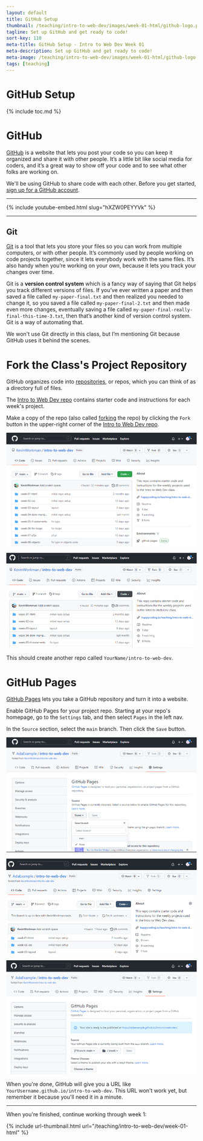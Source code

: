```yaml
---
layout: default
title: GitHub Setup
thumbnail: /teaching/intro-to-web-dev/images/week-01-html/github-logo.png
tagline: Set up GitHub and get ready to code!
sort-key: 110
meta-title: GitHub Setup - Intro to Web Dev Week 01
meta-description: Set up GitHub and get ready to code!
meta-image: /teaching/intro-to-web-dev/images/week-01-html/github-logo.png
tags: [teaching]
---
```


# GitHub Setup

{% include toc.md %}

# GitHub

[GitHub](https://github.com) is a website that lets you post your code so you can keep it organized and share it with other people. It’s a little bit like social media for coders, and it’s a great way to show off your code and to see what other folks are working on.

We'll be using GitHub to share code with each other. Before you get started, [sign up for a GitHub account](https://github.com/join).

---

{% include youtube-embed.html slug="hXZW0PEYYVk" %}

---

## Git

[Git](https://git-scm.com) is a tool that lets you store your files so you can work from multiple computers, or with other people. It’s commonly used by people working on code projects together, since it lets everybody work with the same files. It’s also handy when you’re working on your own, because it lets you track your changes over time.

Git is a **version control system** which is a fancy way of saying that Git helps you track different versions of files. If you’ve ever written a paper and then saved a file called `my-paper-final.txt` and then realized you needed to change it, so you saved a file called `my-paper-final-2.txt` and then made even more changes, eventually saving a file called `my-paper-final-really-final-this-time-3.txt`, then that’s another kind of version control system. Git is a way of automating that.

We won't use Git directly in this class, but I’m mentioning Git because GitHub uses it behind the scenes.

# Fork the Class's Project Repository

GitHub organizes code into [repositories](https://docs.github.com/en/repositories/creating-and-managing-repositories/about-repositories), or repos, which you can think of as a directory full of files.

The [Intro to Web Dev repo](https://github.com/KevinWorkman/intro-to-web-dev) contains starter code and instructions for each week's project.

Make a copy of the repo (also called [forking](https://docs.github.com/en/pull-requests/collaborating-with-pull-requests/working-with-forks/about-forks) the repo) by clicking the `Fork` button in the upper-right corner of the [Intro to Web Dev repo](https://github.com/KevinWorkman/intro-to-web-dev).

![fork button](/teaching/intro-to-web-dev/images/week-01-html/fork-1.png)

![forking repo](/teaching/intro-to-web-dev/images/week-01-html/fork-2.gif)

This should create another repo called `YourName/intro-to-web-dev`.

# GitHub Pages

[GitHub Pages](https://pages.github.com) lets you take a GitHub repository and turn it into a website.

Enable GitHub Pages for your project repo. Starting at your repo's homepage, go to the `Settings` tab, and then select `Pages` in the left nav.

In the `Source` section, select the `main` branch. Then click the `Save` button.

![GitHub Pages setting](/teaching/intro-to-web-dev/images/week-01-html/pages-1.png)

![GitHub Pages process](/teaching/intro-to-web-dev/images/week-01-html/pages-2.gif)

![GitHub Pages result](/teaching/intro-to-web-dev/images/week-01-html/pages-3.png)

When you're done, GitHub will give you a URL like `YourUsername.github.io/intro-to-web-dev`. This URL won't work yet, but remember it because you'll need it in a minute.

---

When you're finished, continue working through week 1:

{% include url-thumbnail.html url="/teaching/intro-to-web-dev/week-01-html" %}